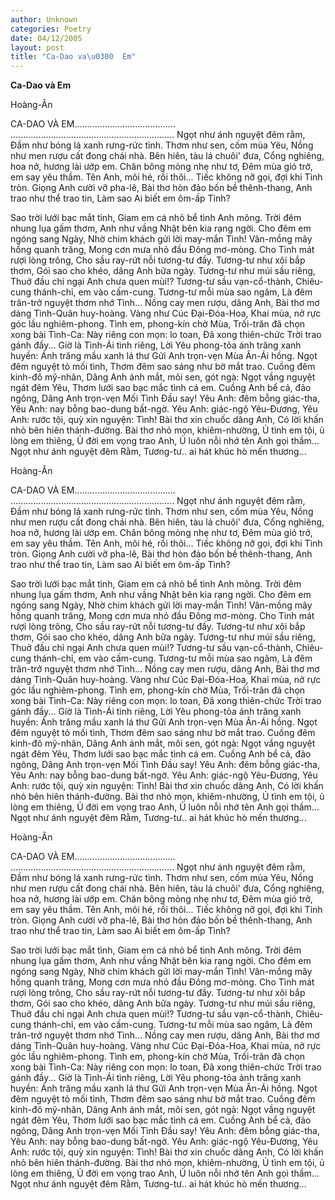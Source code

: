 ```yaml
---
author: Unknown
categories: Poetry
date: 04/12/2005
layout: post
title: "Ca-Dao va\u0300  Em"
---
```


**Ca-Dao và  Em**

Hoàng-Ân


CA-DAO VÀ EM........................................
.................................................................
Ngọt như ánh nguyệt đêm rằm,
Đầm như bóng lá xanh rưng-rức tình.
Thơm như sen, cốm mùa Yêu,
Nồng như men rượu cất đong chái nhà.
Bên hiên, tàu lá chuôi' đưa,
Cổng nghiêng, hoa nở, hương lài ướp em.
Chăn bông mỏng nhẹ như tơ,
Đêm mùa gió trở, em say yêu thầm.
Tên Anh, môi hé, rồi thôi...
Tiếc không nỡ gọi, đợi khi Tình tròn.
Giọng Anh cười vỡ pha-lê,
Bài thơ hòn đảo bốn bề thênh-thang,
Anh trao như thể trao tin,
Làm sao Ai biết em ôm-ấp Tình?

Sao trời lưới bạc mắt tình,
Giam em cá nhỏ bể tình Anh mông.
Trời đêm nhung lụa gấm thơm,
Anh như vầng Nhật bên kia rạng ngời.
Cho đêm em ngóng sang Ngày,
Nhờ chim khách gửi lời may-mắn Tình!
Vân-mồng mây hồng quanh trăng,
Mong cơn mưa nhỏ đầu Đông mơ-mòng.
Cho Tình mát rượi lòng trông,
Cho sầu ray-rứt nỗi tương-tư đầy.
Tương-tư như xôi bắp thơm,
Gói sao cho khéo, dâng Anh bữa ngày.
Tương-tư như múi sầu riêng,
Thuở đầu chỉ ngại Anh chưa quen mùi!?
Tương-tư sầu vạn-cổ-thành,
Chiêu-cung thánh-chỉ, em vào cấm-cung.
Tương-tư mỗi mùa sao ngâm,
Là đêm trăn-trở nguyệt thơm nhớ Tình...
Nồng cay men rượu, dâng Anh,
Bài thơ mơ dáng Tình-Quân huy-hoàng.
Vàng như Cúc Đại-Đóa-Hoa,
Khai mùa, nở rực góc lầu nghiêm-phong.
Tình em, phong-kín chờ Mùa,
Trối-trăn đã chọn xong bài Tình-Ca:
Này riêng con mọn: lo toan,
Đã xong thiên-chức Trời trao gánh đầy...
Giờ là Tình-Ái tình riêng,
Lời Yêu phong-tỏa ánh trăng xanh huyền:
Ánh trăng mầu xanh lá thư
Gửi Anh trọn-vẹn Mùa Ân-Ái hồng.
Ngọt đêm nguyệt tỏ mối tình,
Thơm đêm sao sáng như bờ mắt trao.
Cuồng đêm kinh-đô mỹ-nhân,
Dâng Anh ánh mắt, môi sen, gót ngà:
Ngọt vầng nguyệt ngát đêm Yêu,
Thơm lưới sao bạc mắc tình cá em.
Cuồng Anh bể cả, đảo ngông,
Dâng Anh trọn-vẹn Mối Tình Đầu say!
Yêu Anh: đêm bỗng giác-tha,
Yêu Anh: nay bỗng bao-dung bất-ngờ.
Yêu Anh: giác-ngộ Yêu-Đương,
Yêu Anh: rước tội, quỳ xin nguyện: Tình!
Bài thơ xin chuốc dâng Anh,
Có lời khấn nhỏ bên hiên thánh-đường.
Bài thơ nhỏ mọn, khiêm-nhường,
Ủ tình em tội, ủ lòng em thiêng,
Ủ đời em vọng trao Anh,
Ủ luôn nỗi nhớ tên Anh gọi thầm...
Ngọt như ánh nguyệt đêm Rằm,
Tương-tư.. ai hát khúc hò mến thương...

Hoàng-Ân


CA-DAO VÀ EM........................................
.................................................................
Ngọt như ánh nguyệt đêm rằm,
Đầm như bóng lá xanh rưng-rức tình.
Thơm như sen, cốm mùa Yêu,
Nồng như men rượu cất đong chái nhà.
Bên hiên, tàu lá chuôi' đưa,
Cổng nghiêng, hoa nở, hương lài ướp em.
Chăn bông mỏng nhẹ như tơ,
Đêm mùa gió trở, em say yêu thầm.
Tên Anh, môi hé, rồi thôi...
Tiếc không nỡ gọi, đợi khi Tình tròn.
Giọng Anh cười vỡ pha-lê,
Bài thơ hòn đảo bốn bề thênh-thang,
Anh trao như thể trao tin,
Làm sao Ai biết em ôm-ấp Tình?

Sao trời lưới bạc mắt tình,
Giam em cá nhỏ bể tình Anh mông.
Trời đêm nhung lụa gấm thơm,
Anh như vầng Nhật bên kia rạng ngời.
Cho đêm em ngóng sang Ngày,
Nhờ chim khách gửi lời may-mắn Tình!
Vân-mồng mây hồng quanh trăng,
Mong cơn mưa nhỏ đầu Đông mơ-mòng.
Cho Tình mát rượi lòng trông,
Cho sầu ray-rứt nỗi tương-tư đầy.
Tương-tư như xôi bắp thơm,
Gói sao cho khéo, dâng Anh bữa ngày.
Tương-tư như múi sầu riêng,
Thuở đầu chỉ ngại Anh chưa quen mùi!?
Tương-tư sầu vạn-cổ-thành,
Chiêu-cung thánh-chỉ, em vào cấm-cung.
Tương-tư mỗi mùa sao ngâm,
Là đêm trăn-trở nguyệt thơm nhớ Tình...
Nồng cay men rượu, dâng Anh,
Bài thơ mơ dáng Tình-Quân huy-hoàng.
Vàng như Cúc Đại-Đóa-Hoa,
Khai mùa, nở rực góc lầu nghiêm-phong.
Tình em, phong-kín chờ Mùa,
Trối-trăn đã chọn xong bài Tình-Ca:
Này riêng con mọn: lo toan,
Đã xong thiên-chức Trời trao gánh đầy...
Giờ là Tình-Ái tình riêng,
Lời Yêu phong-tỏa ánh trăng xanh huyền:
Ánh trăng mầu xanh lá thư
Gửi Anh trọn-vẹn Mùa Ân-Ái hồng.
Ngọt đêm nguyệt tỏ mối tình,
Thơm đêm sao sáng như bờ mắt trao.
Cuồng đêm kinh-đô mỹ-nhân,
Dâng Anh ánh mắt, môi sen, gót ngà:
Ngọt vầng nguyệt ngát đêm Yêu,
Thơm lưới sao bạc mắc tình cá em.
Cuồng Anh bể cả, đảo ngông,
Dâng Anh trọn-vẹn Mối Tình Đầu say!
Yêu Anh: đêm bỗng giác-tha,
Yêu Anh: nay bỗng bao-dung bất-ngờ.
Yêu Anh: giác-ngộ Yêu-Đương,
Yêu Anh: rước tội, quỳ xin nguyện: Tình!
Bài thơ xin chuốc dâng Anh,
Có lời khấn nhỏ bên hiên thánh-đường.
Bài thơ nhỏ mọn, khiêm-nhường,
Ủ tình em tội, ủ lòng em thiêng,
Ủ đời em vọng trao Anh,
Ủ luôn nỗi nhớ tên Anh gọi thầm...
Ngọt như ánh nguyệt đêm Rằm,
Tương-tư.. ai hát khúc hò mến thương...

Hoàng-Ân


CA-DAO VÀ EM........................................
.................................................................
Ngọt như ánh nguyệt đêm rằm,
Đầm như bóng lá xanh rưng-rức tình.
Thơm như sen, cốm mùa Yêu,
Nồng như men rượu cất đong chái nhà.
Bên hiên, tàu lá chuôi' đưa,
Cổng nghiêng, hoa nở, hương lài ướp em.
Chăn bông mỏng nhẹ như tơ,
Đêm mùa gió trở, em say yêu thầm.
Tên Anh, môi hé, rồi thôi...
Tiếc không nỡ gọi, đợi khi Tình tròn.
Giọng Anh cười vỡ pha-lê,
Bài thơ hòn đảo bốn bề thênh-thang,
Anh trao như thể trao tin,
Làm sao Ai biết em ôm-ấp Tình?

Sao trời lưới bạc mắt tình,
Giam em cá nhỏ bể tình Anh mông.
Trời đêm nhung lụa gấm thơm,
Anh như vầng Nhật bên kia rạng ngời.
Cho đêm em ngóng sang Ngày,
Nhờ chim khách gửi lời may-mắn Tình!
Vân-mồng mây hồng quanh trăng,
Mong cơn mưa nhỏ đầu Đông mơ-mòng.
Cho Tình mát rượi lòng trông,
Cho sầu ray-rứt nỗi tương-tư đầy.
Tương-tư như xôi bắp thơm,
Gói sao cho khéo, dâng Anh bữa ngày.
Tương-tư như múi sầu riêng,
Thuở đầu chỉ ngại Anh chưa quen mùi!?
Tương-tư sầu vạn-cổ-thành,
Chiêu-cung thánh-chỉ, em vào cấm-cung.
Tương-tư mỗi mùa sao ngâm,
Là đêm trăn-trở nguyệt thơm nhớ Tình...
Nồng cay men rượu, dâng Anh,
Bài thơ mơ dáng Tình-Quân huy-hoàng.
Vàng như Cúc Đại-Đóa-Hoa,
Khai mùa, nở rực góc lầu nghiêm-phong.
Tình em, phong-kín chờ Mùa,
Trối-trăn đã chọn xong bài Tình-Ca:
Này riêng con mọn: lo toan,
Đã xong thiên-chức Trời trao gánh đầy...
Giờ là Tình-Ái tình riêng,
Lời Yêu phong-tỏa ánh trăng xanh huyền:
Ánh trăng mầu xanh lá thư
Gửi Anh trọn-vẹn Mùa Ân-Ái hồng.
Ngọt đêm nguyệt tỏ mối tình,
Thơm đêm sao sáng như bờ mắt trao.
Cuồng đêm kinh-đô mỹ-nhân,
Dâng Anh ánh mắt, môi sen, gót ngà:
Ngọt vầng nguyệt ngát đêm Yêu,
Thơm lưới sao bạc mắc tình cá em.
Cuồng Anh bể cả, đảo ngông,
Dâng Anh trọn-vẹn Mối Tình Đầu say!
Yêu Anh: đêm bỗng giác-tha,
Yêu Anh: nay bỗng bao-dung bất-ngờ.
Yêu Anh: giác-ngộ Yêu-Đương,
Yêu Anh: rước tội, quỳ xin nguyện: Tình!
Bài thơ xin chuốc dâng Anh,
Có lời khấn nhỏ bên hiên thánh-đường.
Bài thơ nhỏ mọn, khiêm-nhường,
Ủ tình em tội, ủ lòng em thiêng,
Ủ đời em vọng trao Anh,
Ủ luôn nỗi nhớ tên Anh gọi thầm...
Ngọt như ánh nguyệt đêm Rằm,
Tương-tư.. ai hát khúc hò mến thương...
